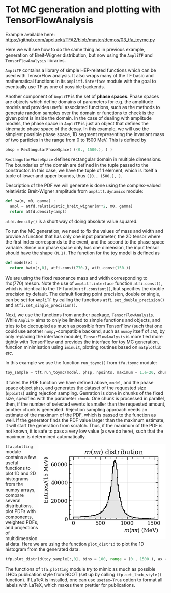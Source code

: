 # Tot MC generation and plotting with TensorFlowAnalysis

Example available here: https://github.com/apoluekt/TFA2/blob/master/demos/03_tfa_toymc.py

Here we will see how to do the same thing as in previous example, generation of Breit-Wigner distribution, but now using the `AmpliTF` and `TensorFlowAnalysis` libraries. 

`AmpliTF` contains a library of simple HEP-related functions which can be used with TensorFlow analysis. It also wraps many of the TF basic and mathematical functions in its `amplitf.interface` module with the goal to eventually use TF as one of possible backends. 

Another component of `AmpliTF` is the set of __phase spaces__. Phase spaces are objects which define domains of parameters for e.g. the amplitude models and provides useful associated functions, such as the methods to generate random samples over the domain or functions to check is the given point is inside the domain. In the case of dealing with amplitude models, the phase space in `AmpliTF` is just an object that defines the kinematic phase space of the decay. In this example, we will use the simplest possible phase space, 1D segment representing the invariant mass of two particles in the range from 0 to 1500 MeV. This is defined by 

```python
phsp = RectangularPhaseSpace( ((0., 1500.), ) )
```

`RectangularPhaseSpace` defines rectangular domain in multiple dimensions. The boundaries of the domain are defined in the tuple passed to the constructor. In this case, we have the tuple of 1 element, which is itself a tuple of lower and upper bounds, thus `((0., 1500.), )`. 

Description of the PDF we will generate is done using the complex-valued relativistic Breit-Wigner amplitude from `amplitf.dynamics` module: 
```python
def bw(m, m0, gamma) : 
  ampl = atfd.relativistic_breit_wigner(m**2, m0, gamma)
  return atfd.density(ampl)
```
`atfd.density()` is a short way of doing absolute value squared. 

To run the MC generation, we need to fix the values of mass and width and provide a function that has only one input parameter, the 2D tensor where the first index corresponds to the event, and the second to the phase space variable. Since our phase space only has one dimension, the input tensor should have the shape `(N,1)`. The function for the toy model is defined as 
```python
def model(x) : 
  return bw(x[:,0], atfi.const(770.), atfi.const(150.))
```
We are using the fixed resonance mass and width corresponding to rho(770) meson. Note the use of `amplitf.interface` function `atfi.const()`, which is identical to the TF function `tf.constant()`, but specifies the double precision by default. The default floating point precision, double or single, can be set for `AmpliTF` by calling the functions `atfi.set_double_precision()` and `atfi.set_single_precision()`. 

Next, we use the functions from another package, `TensorFlowAnalysis`. While `AmpliTF` aims to only be limited to simple functions and objects, and tries to be decoupled as much as possible from TensorFlow (such that one could use another `numpy`-compatible backend, such as `numpy` itself of `JAX`, by only replacing the interface module), `TensorFlowAnalysis` is more tied more tightly with TensorFlow and provides the interface for toy MC generation, function minimisation using `iminuit`, plotting routines based on `matplotlib` _etc_. 

In this example we use the function `run_toymc()` from `tfa.toymc` module: 
```python
toy_sample = tft.run_toymc(model, phsp, npoints, maximum = 1.e-20, chunk = 1000000).numpy()
```
It takes the PDF function we have defined above, `model`, and the phase space object `phsp`, and generates the dataset of the requested size (`npoints`) using rejection sampling. Genration is done in chunks of the fixed size, specifiec with the parameter `chunk`. One chunk is processed in parallel, then, if the number of selected events is smaller than the requested amount, another chunk is generated. Rejection sampling approach needs an estimate of the maximum of the PDF, which is passed to the function as well. If the generator finds the PDF value larger than the maximum estimate, it will start the generation from scratch. Thus, if the maximum of the PDF is not known, it is safe to pass a very low value (as we do here), such that the maximum is determined automatically. 

<img src="tfa_toymc.png" align="right"> `tfa.plotting` module contains a few useful functions to plot 1D and 2D histograms from the numpy arrays, compare several distributions, plot PDFs with components, weighted PDFs, and projections of multidimensional data. Here we are using the function `plot_distr1d` to plot the 1D histogram from the generated data: 
```python
tfp.plot_distr1d(toy_sample[:,0], bins = 100, range = (0., 1500.), ax = ax, label = r"$m(\pi\pi)$", units = "MeV")
```
The functions of `tfa.plotting` module try to mimic as much as possible LHCb publication style from ROOT (set up by calling `tfp.set_lhcb_style()` function). If LaTeX is installed, one can use `usetex=True` option to format all labels with LaTeX, which makes them prettier for publications. 

